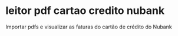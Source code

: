 # leitor pdf cartao credito nubank
 Importar pdfs e visualizar as faturas do cartão de crédito do Nubank
